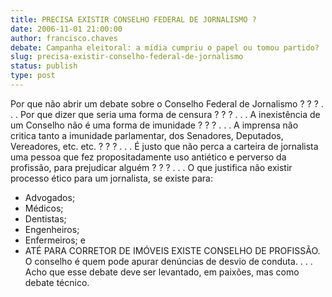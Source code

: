 ```yaml
---
title: PRECISA EXISTIR CONSELHO FEDERAL DE JORNALISMO ?
date: 2006-11-01 21:00:00
author: francisco.chaves
debate: Campanha eleitoral: a mídia cumpriu o papel ou tomou partido?
slug: precisa-existir-conselho-federal-de-jornalismo
status: publish 
type: post
---
```


Por que não abrir um debate sobre o Conselho Federal de Jornalismo ? ? ? . . .
Por que dizer que seria uma forma de censura ? ? ? . . . 
A inexistência de um Conselho não é uma forma de imunidade ? ? ? . . . 
A imprensa não critica tanto a imunidade parlamentar, dos Senadores, Deputados, Vereadores, etc. etc. ? ? ? . . . 
É justo que não perca a carteira de jornalista uma pessoa que fez propositadamente uso antiético e perverso da profissão, para prejudicar alguém ? ? ? . . . 
O que justifica não existir processo ético para um jornalista, se existe para: 
- Advogados;
- Médicos;
- Dentistas;
- Engenheiros;
- Enfermeiros; e
- ATÉ PARA CORRETOR DE IMÓVEIS EXISTE CONSELHO DE PROFISSÃO.
O conselho é quem pode apurar denúncias de desvio de conduta. . . . Acho que esse debate deve ser levantado, em paixões, mas como debate técnico.
